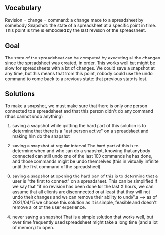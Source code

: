 ## Vocabulary

Revision = change = command: a change made to a spreadsheet by somebody Snapshot: the
state of a spreadsheet at a specific point in time. This point is time is embodied by
the last revision of the spreadsheet.

## Goal

The state of the spreadsheet can be computed by executing all the changes since the
spreadsheet was created, in order. This works well but might be slow for spreadsheets
with a lot of changes. We could save a snapshot at any time, but this means that from
this point, nobody could use the undo command to come back to a previous state: that
previous state is lost.

## Solutions

To make a snapshot, we must make sure that there is only one person connected to a
spreadsheet and that this person didn't do any command (thus cannot undo anything)

1. saving a snapshot while quitting the hard part of this solution is to determine that
   there is a "last person active" on a spreadsheet and making him do the snapshot

2. saving a snapshot at regular interval The hard part of this is to determine when and
   who can do a snapshot, knowing that anybody connected can still undo one of the last
   100 commands he has done, and those commands might be undo themselves (this in
   virtually infinite until the first command of the spreadsheet)

3. saving a snapshot at opening the hard part of this is to determine that a user is
   "the first to connect" on a spreadsheet. This can be simplified if we say that "if no
   revision has been done for the last X hours, we can assume that all clients are
   disconnected or at least that they will not undo their changes and we can remove
   their ability to undo".a --> as of 2021/04/15 we choose this solution as it is
   simple, feasible and doesn't remove a lot of the user experience.

4. never saving a snapshot That is a simple solution that works well, but over time
   frequently used spreadsheet might take a long time (and a lot of memory) to open.
